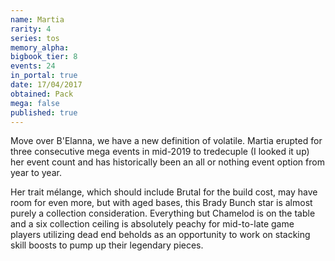 ```yaml
---
name: Martia
rarity: 4
series: tos
memory_alpha:
bigbook_tier: 8
events: 24
in_portal: true
date: 17/04/2017
obtained: Pack
mega: false
published: true
---
```


Move over B'Elanna, we have a new definition of volatile. Martia erupted for three consecutive mega events in mid-2019 to tredecuple (I looked it up) her event count and has historically been an all or nothing event option from year to year.

Her trait mélange, which should include Brutal for the build cost, may have room for even more, but with aged bases, this Brady Bunch star is almost purely a collection consideration. Everything but Chamelod is on the table and a six collection ceiling is absolutely peachy for mid-to-late game players utilizing dead end beholds as an opportunity to work on stacking skill boosts to pump up their legendary pieces.
